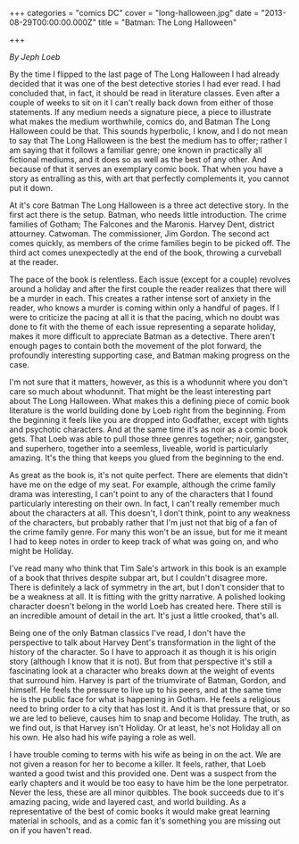 +++
categories = "comics DC"
cover = "long-halloween.jpg"
date = "2013-08-29T00:00:00.000Z"
title = "Batman: The Long Halloween"

+++



_By Jeph Loeb_

By the time I flipped to the last page of The Long Halloween I had already decided that it was one of the best detective stories I had ever read. I had concluded that, in fact, it should be read in literature classes. Even after a couple of weeks to sit on it I can't really back down from either of those statements. If any medium needs a signature piece, a piece to illustrate what makes the medium worthwhile, comics do, and Batman The Long Halloween could be that. This sounds hyperbolic, I know, and I do not mean to say that The Long Halloween is the best the medium has to offer; rather I am saying that it follows a familiar genre; one known in practically all fictional mediums, and it does so as well as the best of any other. And because of that it serves an exemplary comic book. That when you have a story as entralling as this, with art that perfectly complements it, you cannot put it down.

At it's core Batman The Long Halloween is a three act detective story. In the first act there is the setup. Batman, who needs little introduction. The crime families of Gotham; The Falcones and the Maronis. Harvey Dent, district attourney. Catwoman. The commissioner, Jim Gordon. The second act comes quickly, as members of the crime families begin to be picked off. The third act comes unexpectedly at the end of the book, throwing a curveball at the reader.

The pace of the book is relentless. Each issue (except for a couple) revolves around a holiday and after the first couple the reader realizes that there will be a murder in each. This creates a rather intense sort of anxiety in the reader, who knows a murder is coming within only a handful of pages. If I were to criticize the pacing at all it is that the pacing, which no doubt was done to fit with the theme of each issue representing a separate holiday, makes it more difficult to appreciate Batman as a detective. There aren't enough pages to contain both the movement of the plot forward, the profoundly interesting supporting case, and Batman making progress on the case.

I'm not sure that it matters, however, as this is a whodunnit where you don't care so much about whodunnit. That might be the least interesting part about The Long Halloween. What makes this a defining piece of comic book literature is the world building done by Loeb right from the beginning. From the beginning it feels like you are dropped into Godfather, except with tights and psychotic characters. And at the same time it's as noir as a comic book gets. That Loeb was able to pull those three genres together; noir, gangster, and superhero, together into a seemless, liveable, world is particularly amazing. It's the thing that keeps you glued from the beginning to the end.

As great as the book is, it's not quite perfect. There are elements that didn't have me on the edge of my seat. For example, although the crime family drama was interesting, I can't point to any of the characters that I found particularly interesting on their own. In fact, I can't really remember much about the characters at all. This doesn't, I don't think, point to any weakness of the characters, but probably rather that I'm just not that big of a fan of the crime family genre. For many this won't be an issue, but for me it meant I had to keep notes in order to keep track of what was going on, and who might be Holiday.

I've read many who think that Tim Sale's artwork in this book is an example of a book that thrives despite subpar art, but I couldn't disagree more. There is definitely a lack of symmetry in the art, but I don't consider that to be a weakness at all. It is fitting with the gritty narrative. A polished looking character doesn't belong in the world Loeb has created here. There still is an incredible amount of detail in the art. It's just a little crooked, that's all.

Being one of the only Batman classics I've read, I don't have the perspective to talk about Harvey Dent's transformation in the light of the history of the character. So I have to approach it as though it is his origin story (although I know that it is not). But from that perspective it's still a fascinating look at a character who breaks down at the weight of events that surround him. Harvey is part of the triumvirate of Batman, Gordon, and himself. He feels the pressure to live up to his peers, and at the same time he is the public face for what is happening in Gotham. He feels a religious need to bring order to a city that has lost it. And it is that pressure that, or so we are led to believe, causes him to snap and become Holiday. The truth, as we find out, is that Harvey isn't Holiday. Or at least, he's not Holiday all on his own. He also had his wife paying a role as well.

I have trouble coming to terms with his wife as being in on the act. We are not given a reason for her to become a killer. It feels, rather, that Loeb wanted a good twist and this provided one. Dent was a suspect from the early chapters and it would be too easy to have him be the lone perpetrator. Never the less, these are all minor quibbles. The book succeeds due to it's amazing pacing, wide and layered cast, and world building. As a representative of the best of comic books it would make great learning material in schools, and as a comic fan it's something you are missing out on if you haven't read.
